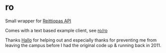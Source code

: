 ro
==

Small wrapper for [Reittiopas API](http://developer.reittiopas.fi/pages/en/http-get-interface-version-2.php)

Comes with a text based example client, see [ro/ro](https://github.com/errnoh/ro/tree/master/ro)

Thanks [Hallo](https://github.com/Hallo) for helping out and especially thanks for preventing me from leaving the campus before I had the original code up & running back in 2011.
